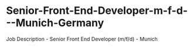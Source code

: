 # Senior-Front-End-Developer-m-f-d---Munich-Germany
Job Description - Senior Front End Developer (m/f/d) - Munich
